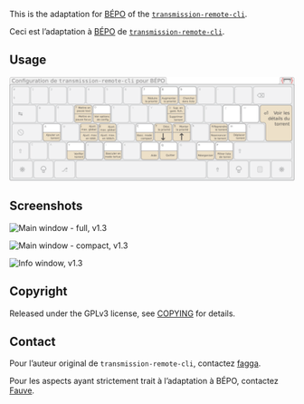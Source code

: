 This is the adaptation for [BÉPO](http://bepo.fr) of the [`transmission-remote-cli`](https://github.com/FauveNoir/transmission-remote-cli).

Ceci est l’adaptation à [BÉPO](http://bepo.fr) de [`transmission-remote-cli`](https://github.com/FauveNoir/transmission-remote-cli).

## Usage
![Carte d’utilisation](./keymap-bepo-transmission.png )

## Screenshots

![Main window - full, v1.3](https://github.com/fagga/transmission-remote-cli/raw/master/screenshots/screenshot-mainfull-v1.3.png)

![Main window - compact, v1.3](https://github.com/fagga/transmission-remote-cli/raw/master/screenshots/screenshot-maincompact-v1.3.png)

![Info window, v1.3](https://github.com/fagga/transmission-remote-cli/raw/master/screenshots/screenshot-details-v1.3.png)


## Copyright

Released under the GPLv3 license, see [COPYING](COPYING) for details.


## Contact

Pour l’auteur original de `transmission-remote-cli`, contactez [fagga](http://github.com/fagga).

Pour les aspects ayant strictement trait à l’adaptation à BÉPO, contactez [Fauve](https://github.com/FauveNoir).
